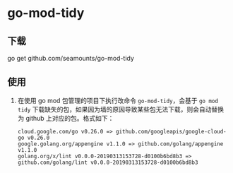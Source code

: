 # go-mod-tidy

## 下载
go get github.com/seamounts/go-mod-tidy

## 使用
1. 在使用 go mod 包管理的项目下执行改命令 `go-mod-tidy`，会基于 `go mod tidy` 下载缺失的包，如果因为墙的原因导致某些包无法下载，则会自动替换为 github 上对应的包。格式如下：
    ```shell
    cloud.google.com/go v0.26.0 => github.com/googleapis/google-cloud-go v0.26.0
    google.golang.org/appengine v1.1.0 => github.com/golang/appengine v1.1.0
    golang.org/x/lint v0.0.0-20190313153728-d0100b6bd8b3 => github.com/golang/lint v0.0.0-20190313153728-d0100b6bd8b3
    ```